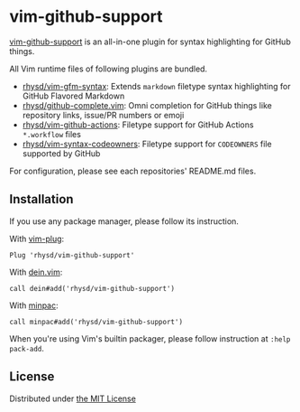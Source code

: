 vim-github-support
==================

[vim-github-support][repo] is an all-in-one plugin for syntax highlighting for GitHub things.

All Vim runtime files of following plugins are bundled.

- [rhysd/vim-gfm-syntax][vim-gfm-syntax]: Extends `markdown` filetype syntax highlighting for GitHub Flavored Markdown
- [rhysd/github-complete.vim][github-complete]: Omni completion for GitHub things like repository links, issue/PR numbers or emoji
- [rhysd/vim-github-actions][vim-github-actions]: Filetype support for GitHub Actions `*.workflow` files
- [rhysd/vim-syntax-codeowners][vim-syntax-codeowners]: Filetype support for `CODEOWNERS` file supported by GitHub

For configuration, please see each repositories' README.md files.


## Installation

If you use any package manager, please follow its instruction.

With [vim-plug](https://github.com/junegunn/vim-plug):

```vim
Plug 'rhysd/vim-github-support'
```

With [dein.vim](https://github.com/Shougo/dein.vim):

```vim
call dein#add('rhysd/vim-github-support')
```

With [minpac](https://github.com/k-takata/minpac):

```vim
call minpac#add('rhysd/vim-github-support')
```

When you're using Vim's builtin packager, please follow instruction at `:help pack-add`.


## License

Distributed under [the MIT License](LICENSE.txt)

[repo]: https://github.com/rhysd/vim-github-support
[vim-gfm-syntax]: https://github.com/rhysd/vim-gfm-syntax
[vim-github-actions]: https://github.com/rhysd/vim-github-actions
[vim-syntax-codeowners]: https://github.com/rhysd/vim-syntax-codeowners
[github-complete]: https://github.com/rhysd/github-complete.vim
